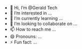- 👋 Hi, I’m @Gerald Tech
- 👀 I’m interested in ...
- 🌱 I’m currently learning ...
- 💞️ I’m looking to collaborate on ...
- 📫 How to reach me ...
- 😄 Pronouns: ...
- ⚡ Fun fact: ...

<!---
Vvxysgu/Vvxysgu is a ✨ special ✨ repository because its `README.md` (this file) appears on your GitHub profile.
You can click the Preview link to take a look at your changes.
--->
